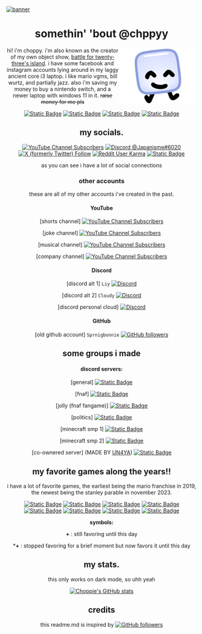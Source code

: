 <a href="#">![banner](https://cdn.discordapp.com/attachments/1119590057494454274/1175437215472554004/githubbanner.png?ex=656b3a36&is=6558c536&hm=6819276881b14acd8269219b77febcc9b760e0a447944a746f95bbcd86703f94&)</a>

<div align="center">

# somethin' 'bout @chppyy

<img alt="Profile Picture" align="right" height="150em" src="image_2023-11-18_184329598.png">

hi! i'm choppy. i'm also known as the creator of my own object show, <a href="https://battle-for-23s-hotel.fandom.com/wiki/Battle_for_Twenty-Three%27s_Hotel_Wiki">battle for twenty-three's island</a>. i have some facebook and instagram accounts lying around in my laggy ancient core i3 laptop. i like mario vgms, bill wurtz, and partially jazz. also i'm saving my money to buy a nintendo switch, and a newer laptop with windows 11 in it. ~~raise money for me pls~~

[![Static Badge](https://img.shields.io/badge/he%2Fhim-97b6f4?style=flat-square)](https://pronoundb.org)
[![Static Badge](https://img.shields.io/badge/Genderfluid-%20-bf11d7?style=flat-square&labelColor=ff76a3)](https://pronoundb.org)
[![Static Badge](https://img.shields.io/badge/December%2025-%20-216536?style=flat-square&labelColor=bd3633)](https://cdn.discordapp.com/attachments/1119590057494454274/1175389796512829440/github-easteregg-v1.png?ex=656b0e0d&is=6558990d&hm=8735e7c426add8393e046969154b604622520414d3e4e93ca3ba06ae8b82400e&)
[![Static Badge](https://img.shields.io/badge/Japanese-%20-bc002d?style=flat-square&labelColor=ffffff)](https://japan.com)



## my socials.

[![YouTube Channel Subscribers](https://img.shields.io/youtube/channel/subscribers/UCVPYKUzSphhg6Z8WRwthrxQ?style=flat-square&logo=youtube&logoColor=ffffff&label=Mario_184&labelColor=ff0000&color=ffffff)](https://www.youtube.com/channel/UCVPYKUzSphhg6Z8WRwthrxQ)
[![Discord @Japanisme#6020](https://dcbadge.vercel.app/api/shield/832629415828914248?style=flat-square&theme=full-presence&compact=true&logoColor=ffffff)](https://discord.com/users/832629415828914248)
[![X (formerly Twitter) Follow](https://img.shields.io/twitter/follow/sjm184?label=%40sjm184&style=flat-square&logo=x&logoColor=white&labelColor=000000&color=00acee)](https://twitter.com/sjm184)
[![Reddit User Karma](https://img.shields.io/reddit/user-karma/combined/SJM184?style=flat-square&logo=reddit&logoColor=white&label=u%2FSJM184&labelColor=FF4500&color=%231f1e1e)](https://www.reddit.com/user/SJM184)
[![Static Badge](https://img.shields.io/badge/supermariomario184%40gmail.com-9b4723?style=flat-square&logo=gmail&logoColor=ffffff)](mailto:supermariomario184@gmail.com)

as you can see i have a lot of social connections

### other accounts

these are all of my other accounts i've created in the past.

#### YouTube

[shorts channel] 
[![YouTube Channel Subscribers](https://img.shields.io/youtube/channel/subscribers/UCTSElFpSa0ZMOIUY3vWFDRw?style=flat-square&logo=youtube&logoColor=ffffff&label=Mario_184%20SHORTS&labelColor=ff0000&color=ffffff)](https://www.youtube.com/channel/UCTSElFpSa0ZMOIUY3vWFDRw)

[joke channel] 
[![YouTube Channel Subscribers](https://img.shields.io/youtube/channel/subscribers/UCXwJtRjEvk-F7xY5Xcsxp4g?style=flat-square&logo=youtube&logoColor=ffffff&label=SMG60&labelColor=ff0000&color=ffffff)](https://www.youtube.com/channel/UCXwJtRjEvk-F7xY5Xcsxp4g)

[musical channel] 
[![YouTube Channel Subscribers](https://img.shields.io/youtube/channel/subscribers/UCvJOKIf_VC7jcDtXagNsc3Q?style=flat-square&logo=youtube&logoColor=ffffff&label=Mario_184%20Live%20and%20Music&labelColor=ff0000&color=ffffff)](https://www.youtube.com/channel/UCvJOKIf_VC7jcDtXagNsc3Q)

[company channel] 
[![YouTube Channel Subscribers](https://img.shields.io/youtube/channel/subscribers/UCafYBfW5IcdFVNvi_0FupVQ?style=flat-square&logo=youtube&logoColor=ffffff&label=Nihonbox%20Games&labelColor=ff0000&color=ffffff)](https://www.youtube.com/channel/UCafYBfW5IcdFVNvi_0FupVQ)

#### Discord

[discord alt 1] `Liy`
[![Discord](https://dcbadge.vercel.app/api/shield/913646560838041660?style=flat-square&theme=full-presence&compact=true&logoColor=ffffff)](https://discord.com/users/913646560838041660)

[discord alt 2] `Cloudy`
[![Discord](https://dcbadge.vercel.app/api/shield/936172812564041768?style=flat-square&theme=full-presence&compact=true&logoColor=ffffff)](https://discord.com/users/936172812564041768)

[discord personal cloud]
[![Discord](https://dcbadge.vercel.app/api/shield/1119587808013733888?style=flat-square&theme=full-presence&compact=true&logoColor=ffffff)](https://discord.com/users/1119587808013733888)

#### GitHub

[old github account] `Sprnigbonnie`
[![GitHub followers](https://img.shields.io/github/followers/deadspringlock?label=deadspringlock&style=flat-square&logo=github&labelColor=db9216&color=353945)](https://github.com/deadspringlock)

## some groups i made

#### discord servers:

[general]
[![Static Badge](https://img.shields.io/badge/Mario__184's%20Backroom-%20-17181c?style=flat-square&logo=discord&logoColor=ffffff&labelColor=ca0019)](https://discord.gg/ghwf24CAXr)

[fnaf]
[![Static Badge](https://img.shields.io/badge/Helpy's%20Pizzeria-%20-e4d2f8?style=flat-square&logo=discord&logoColor=ffffff&labelColor=c38a9e)](https://discord.gg/9Z5bFCGF5j)

[jolly (fnaf fangame)]
[![Static Badge](https://img.shields.io/badge/Jolly%20Entertainment-%20-5f6693?style=flat-square&logo=discord&logoColor=ffffff&labelColor=080173)](https://discord.gg/JmFU46bWvE)

[politics]
[![Static Badge](https://img.shields.io/badge/Yugo%E2%80%94Japan%20Alliance-%20-013893?style=flat-square&logo=discord&logoColor=ffffff&labelColor=af3144)](https://discord.gg/NjQwgkNu3x)

[minecraft smp 1]
[![Static Badge](https://img.shields.io/badge/The%20Japanese%E2%80%94Italian%20Minecraft%20SMP-%20-008d45?style=flat-square&logo=discord&logoColor=ffffff&labelColor=bc002d)](https://discord.gg/ZjWECyHp)

[minecraft smp 2]
[![Static Badge](https://img.shields.io/badge/The%20Mathematical%20Japanese%E2%80%94Italian%20Minecraft%20SMP-%20-008d45?style=flat-square&logo=discord&logoColor=ffffff&labelColor=bc002d)](https://discord.gg/qU42BkhQPq)

[co-ownered server] (MADE BY [UN4YA](https://discord.com/users/1114504726818586664))
[![Static Badge](https://img.shields.io/badge/BlueCube%20Discord-%20-09c1d2?style=flat-square&logo=discord&logoColor=ffffff&labelColor=0a40c2)](https://discord.gg/8uNpfpp3K5)

## my favorite games along the years!!

i have a lot of favorite games, the earliest being the mario franchise in 2019, the newest being the stanley parable in november 2023.

[![Static Badge](https://img.shields.io/badge/Super%20Mario-2019+-17419a?style=flat-square&logo=nintendoswitch&logoColor=ffffff&labelColor=e0102f)](https://mario.nintendo.com)
[![Static Badge](https://img.shields.io/badge/Five%20Nights%20at%20Freddy's-2021*+-b6663a?style=flat-square&labelColor=90512e)](https://store.steampowered.com/app/319510/Five_Nights_at_Freddys/)
[![Static Badge](https://img.shields.io/badge/Minecraft-2021%2B-825432?style=flat-square&logo=minecraft&logoColor=ffffff&labelColor=80c71f)](https://www.minecraft.net/en-us)
[![Static Badge](https://img.shields.io/badge/osu!-2022%2B-fd7bb5?style=flat-square&logo=osu!&logoColor=ffffff&labelColor=ff66aa)](https://osu.ppy.sh/home)
[![Static Badge](https://img.shields.io/badge/-2022+-8b8b8b?style=flat-square&logo=wii&logoColor=ffffff&labelColor=009ac7)](https://wii.com//)
[![Static Badge](https://img.shields.io/badge/Chess.com-2022-818e70?style=flat-square&labelColor=8ca464)](https://www.chess.com/)
[![Static Badge](https://img.shields.io/badge/Superliminal-2023-8d453b?style=flat-square&labelColor=bd121f)](https://store.steampowered.com/app/1049410/Superliminal/)
[![Static Badge](https://img.shields.io/badge/The%20Stanley%20Parable-2023+-c6b21d?style=flat-square&labelColor=353942)](https://store.steampowered.com/app/221910/The_Stanley_Parable/)

**symbols:**

**+** : still favoring until this day

***+** : stopped favoring for a brief moment but now favors it until this day


## my stats.

this only works on dark mode, so uhh yeah

[![Choppie's GitHub stats](https://github-readme-stats.vercel.app/api?username=chppyy&show_icons=true&theme=transparent&text_color=ffffff&title_color=ffffff&hide_rank=true&hide_border=true)](https://github.com/chppyy)

## credits

this readme.md is inspired by 
[![GitHub followers](https://img.shields.io/github/followers/brckd?style=flat-square&label=%40brckd&logo=github&labelColor=008afb&color=353945)](https://github.com/brckd)
</picture>
